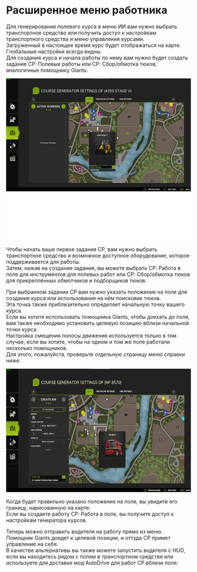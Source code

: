 # Расширенное меню работника

  
Для генерирования полевого курса в меню ИИ вам нужно выбрать транспортное средство или получить доступ к настройкам транспортного средства и меню управления курсами.  
Загруженный в настоящее время курс будет отображаться на карте.  
Глобальные настройки всегда видны.  
Для создания курса и начала работы по нему вам нужно будет создать задание CP: Полевые работы или CP: Сбор/обмотка тюков, аналогичные помощнику Giants.  


![Image](../assets/images/startjobmenuhelp_0_0_1024_895.png)

  
Чтобы начать ваше первое задания CP, вам нужно выбрать транспортное средство и возможное доступное оборудование, которое поддерживается для работы.  
Затем, нажав на создание задания, вы можете выбрать CP: Работа в поле для инструментов для полевых работ или CP: Сбор/обмотка тюков для прикреплённых обмотчиков и подборщиков тюков.  


  
При выбранном задании CP вам нужно указать положение на поле для создания курса или использования на нём поисковик тюков.  
Эта точка также приблизительно определяет начальную точку вашего курса.  
Если вы хотите использовать помощника Giants, чтобы доехать до поля, вам также необходимо установить целевую позицию вблизи начальной точки курса.  
Настройка смещения полосы движения используется только в том случае, если вы хотите, чтобы на одном и том же поле работали несколько помощников.   
Для этого, пожалуйста, проверьте отдельную страницу меню справки ниже.  


![Image](../assets/images/readyjobmenuhelp_0_0_765_510.png)

  
Когда будет правильно указано положение на поле, вы увидите его границу, нарисованную на карте.  
Если вы создаете работу CP: Работа в поле, вы получите доступ к настройкам генератора курсов.   


  
Теперь можно отправить водителя на работу прямо из меню. Помощник Giants доедет к целевой позиции, и оттуда CP примет управление на себя.  
В качестве альтернативы вы также можете запустить водителя с HUD, если вы находитесь рядом с полем в транспортном средстве или используете для доставки мод AutoDrive для работ CP вблизи поля.  


